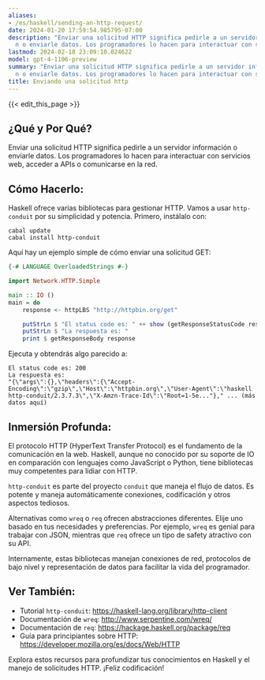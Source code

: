```yaml
---
aliases:
- /es/haskell/sending-an-http-request/
date: 2024-01-20 17:59:54.985795-07:00
description: "Enviar una solicitud HTTP significa pedirle a un servidor informaci\xF3\
  n o enviarle datos. Los programadores lo hacen para interactuar con servicios web,\u2026"
lastmod: 2024-02-18 23:09:10.024622
model: gpt-4-1106-preview
summary: "Enviar una solicitud HTTP significa pedirle a un servidor informaci\xF3\
  n o enviarle datos. Los programadores lo hacen para interactuar con servicios web,\u2026"
title: Enviando una solicitud http
---
```


{{< edit_this_page >}}

## ¿Qué y Por Qué?

Enviar una solicitud HTTP significa pedirle a un servidor información o enviarle datos. Los programadores lo hacen para interactuar con servicios web, acceder a APIs o comunicarse en la red.

## Cómo Hacerlo:

Haskell ofrece varias bibliotecas para gestionar HTTP. Vamos a usar `http-conduit` por su simplicidad y potencia. Primero, instálalo con:

```shell
cabal update
cabal install http-conduit
```

Aquí hay un ejemplo simple de cómo enviar una solicitud GET:

```Haskell
{-# LANGUAGE OverloadedStrings #-}

import Network.HTTP.Simple

main :: IO ()
main = do
    response <- httpLBS "http://httpbin.org/get"

    putStrLn $ "El status code es: " ++ show (getResponseStatusCode response)
    putStrLn $ "La respuesta es: "
    print $ getResponseBody response
```

Ejecuta y obtendrás algo parecido a:

```
El status code es: 200
La respuesta es:
"{\"args\":{},\"headers\":{\"Accept-Encoding\":\"gzip\",\"Host\":\"httpbin.org\",\"User-Agent\":\"haskell http-conduit/2.3.7.3\",\"X-Amzn-Trace-Id\":\"Root=1-5e..."}," ... (más datos aquí)
```

## Inmersión Profunda:

El protocolo HTTP (HyperText Transfer Protocol) es el fundamento de la comunicación en la web. Haskell, aunque no conocido por su soporte de IO en comparación con lenguajes como JavaScript o Python, tiene bibliotecas muy competentes para lidiar con HTTP.

`http-conduit` es parte del proyecto `conduit` que maneja el flujo de datos. Es potente y maneja automáticamente conexiones, codificación y otros aspectos tediosos.

Alternativas como `wreq` o `req` ofrecen abstracciones diferentes. Elije uno basado en tus necesidades y preferencias. Por ejemplo, `wreq` es genial para trabajar con JSON, mientras que `req` ofrece un tipo de safety atractivo con su API.

Internamente, estas bibliotecas manejan conexiones de red, protocolos de bajo nivel y representación de datos para facilitar la vida del programador.

## Ver También:

- Tutorial `http-conduit`: https://haskell-lang.org/library/http-client
- Documentación de `wreq`: http://www.serpentine.com/wreq/
- Documentación de `req`: https://hackage.haskell.org/package/req
- Guía para principiantes sobre HTTP: https://developer.mozilla.org/es/docs/Web/HTTP

Explora estos recursos para profundizar tus conocimientos en Haskell y el manejo de solicitudes HTTP. ¡Feliz codificación!
